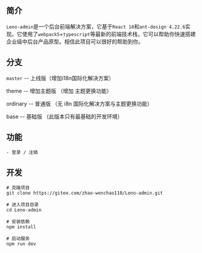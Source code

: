 ## 简介

`Leno-admin`是一个后台前端解决方案，它基于`React 18`和`ant-design 4.22.6`实现。它使用了`webpack5`+`typescript`等最新的前端技术栈，它可以帮助你快速搭建企业级中后台产品原型。相信此项目可以很好的帮助到你。



## 分支

`master` -- 上线版（增加i18n国际化解决方案）

theme -- 增加主题版 （增加 主题更换功能）

ordinary -- 普通版 （无 i8n 国际化解决方案与主题更换功能）

base -- 基础版 （此版本只有最基础的开发环境）



## 功能

```
- 登录 / 注销
```



## 开发

```git
# 克隆项目
git clone https://gitee.com/zhao-wenchao110/Leno-admin.git

# 进入项目目录
cd Leno-admin

# 安装依赖
npm install

# 启动服务
npm run dev
```



